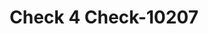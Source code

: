 ---
f_zip-code: 42367
f_state-code: KY
title: Check 4 Check-10207
f_phone: 270-338-9020
f_city-only: Powderly
f_address: 2233 W Everly Brothers Blvd Powderly
f_location-unique-id: '10207'
slug: check-4-check-10207
updated-on: '2024-05-30T13:46:58.046Z'
created-on: '2024-05-30T13:36:59.803Z'
published-on: '2024-05-30T13:54:32.469Z'
f_city-state: cms/city/powderly-ky.md
f_company: cms/company/check-4-check.md
f_state: cms/state/kentucky.md
layout: '[payday-loan].html'
tags: payday-loan
---